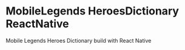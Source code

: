 # MobileLegends HeroesDictionary ReactNative
Mobile Legends Heroes Dictionary build with React Native
